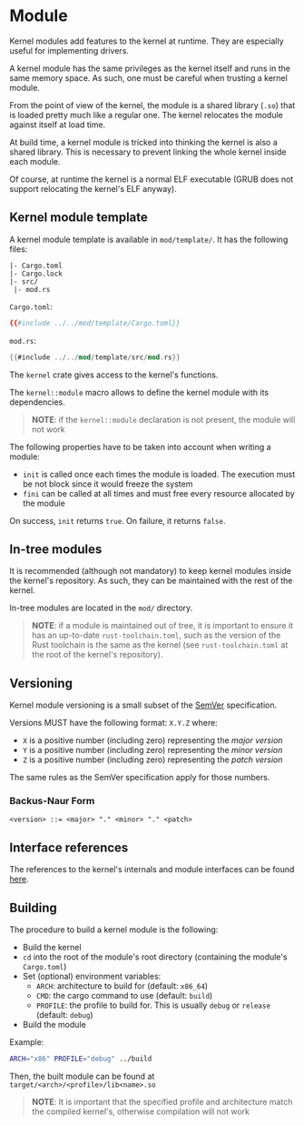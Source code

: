 # Module

Kernel modules add features to the kernel at runtime. They are especially useful for implementing drivers.

A kernel module has the same privileges as the kernel itself and runs in the same memory space. As such, one must be careful when trusting a kernel module.

From the point of view of the kernel, the module is a shared library (`.so`) that is loaded pretty much like a regular one.
The kernel relocates the module against itself at load time.

At build time, a kernel module is tricked into thinking the kernel is also a shared library. This is necessary to prevent linking the whole kernel inside each module.

Of course, at runtime the kernel is a normal ELF executable (GRUB does not support relocating the kernel's ELF anyway).

## Kernel module template

A kernel module template is available in `mod/template/`. It has the following files:

```
|- Cargo.toml
|- Cargo.lock
|- src/
 |- mod.rs
```

`Cargo.toml`:

```toml
{{#include ../../mod/template/Cargo.toml}}
```

`mod.rs`:

```rust
{{#include ../../mod/template/src/mod.rs}}
```

The `kernel` crate gives access to the kernel's functions.

The `kernel::module` macro allows to define the kernel module with its dependencies.

> **NOTE**: if the `kernel::module` declaration is not present, the module will not work

The following properties have to be taken into account when writing a module:
- `init` is called once each times the module is loaded. The execution must be not block since it would freeze the system
- `fini` can be called at all times and must free every resource allocated by the module

On success, `init` returns `true`. On failure, it returns `false`.

## In-tree modules

It is recommended (although not mandatory) to keep kernel modules inside the kernel's repository. As such, they can be maintained with the rest of the kernel.

In-tree modules are located in the `mod/` directory.

> **NOTE**: if a module is maintained out of tree, it is important to ensure it has an up-to-date `rust-toolchain.toml`, such as the version of the Rust toolchain is the same as the kernel (see `rust-toolchain.toml` at the root of the kernel's repository).

## Versioning

Kernel module versioning is a small subset of the [SemVer](https://semver.org/) specification.

Versions MUST have the following format: `X.Y.Z` where:
- `X` is a positive number (including zero) representing the *major version*
- `Y` is a positive number (including zero) representing the *minor version*
- `Z` is a positive number (including zero) representing the *patch version*

The same rules as the SemVer specification apply for those numbers.

### Backus-Naur Form

```
<version> ::= <major> "." <minor> "." <patch>
```

## Interface references

The references to the kernel's internals and module interfaces can be found [here](references/kernel/index.html).

## Building

The procedure to build a kernel module is the following:
- Build the kernel
- `cd` into the root of the module's root directory (containing the module's `Cargo.toml`)
- Set (optional) environment variables:
    - `ARCH`: architecture to build for (default: `x86_64`)
    - `CMD`: the cargo command to use (default: `build`)
    - `PROFILE`: the profile to build for. This is usually `debug` or `release` (default: `debug`)
- Build the module

Example:
```sh
ARCH="x86" PROFILE="debug" ../build
```

Then, the built module can be found at `target/<arch>/<profile>/lib<name>.so`

> **NOTE**: It is important that the specified profile and architecture match the compiled kernel's, otherwise compilation will not work
